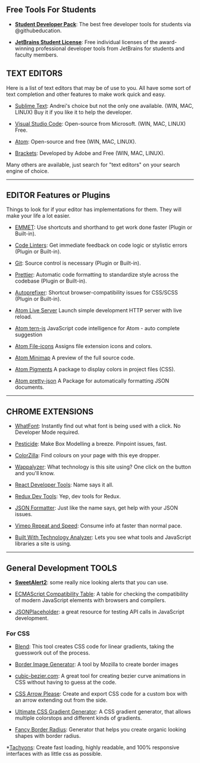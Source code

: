 ## Free Tools For Students
* [**Student Developer Pack**](https://education.github.com/pack): The best free developer tools for students via @githubeducation.

* [**JetBrains Student License**](https://www.jetbrains.com/student/):  Free individual licenses of the award-winning professional developer tools from JetBrains for students and faculty members.

## TEXT EDITORS

Here is a list of text editors that may be of use to you. All have some sort of text completion and other features to make work quick and easy.

* [Sublime Text](https://www.sublimetext.com/3): Andrei's choice but not the only one available. (WIN, MAC, LINUX) Buy it if you like it to help the developer.

* [Visual Studio Code](https://code.visualstudio.com/): Open-source from Microsoft. (WIN, MAC, LINUX) Free.

* [Atom](https://atom.io/): Open-source and free (WIN, MAC, LINUX).

* [Brackets](http://brackets.io/): Developed by Adobe and Free (WIN, MAC, LINUX).

Many others are available, just search for "text editors" on your search engine of choice.

---

## EDITOR Features or Plugins

Things to look for if your editor has implementations for them. They will make your life a lot easier.

* [EMMET](https://emmet.io/): Use shortcuts and shorthand to get work done faster (Plugin or Built-in).

* [Code Linters](https://github.com/collections/clean-code-linters): Get immediate feedback on code logic or stylistic errors (Plugin or Built-in).

* [Git](https://git-scm.com/): Source control is necessary (Plugin or Built-in).

* [Prettier](https://prettier.io/): Automatic code formatting to standardize style across the codebase (Plugin or Built-in).

* [Autoprefixer](https://atom.io/packages/autoprefixer): Shortcut browser-compatibility issues for CSS/SCSS (Plugin or Built-in).

* [Atom Live Server](https://atom.io/packages/atom-live-server) Launch simple development HTTP server with live reload.

* [Atom tern-js](https://atom.io/packages/atom-ternjs) JavaScript code intelligence for Atom - auto complete suggestion

* [Atom File-icons](https://atom.io/packages/file-icons) Assigns file extension icons and colors.

* [Atom Minimap](https://atom.io/packages/minimap) A preview of the full source code.

* [Atom Pigments](https://atom.io/packages/pigments) A package to display colors in project files (CSS).

* [Atom pretty-json](https://atom.io/packages/pretty-json) A Package for automatically formatting JSON documents.

---

## CHROME EXTENSIONS

* [WhatFont](https://chrome.google.com/webstore/detail/whatfont/jabopobgcpjmedljpbcaablpmlmfcogm): Instantly find out what font is being used with a click. No Developer Mode required.

* [Pesticide](https://chrome.google.com/webstore/search/pesticide): Make Box Modelling a breeze. Pinpoint issues, fast.

* [ColorZilla](https://chrome.google.com/webstore/detail/colorzilla/bhlhnicpbhignbdhedgjhgdocnmhomnp): Find colours on your page with this eye dropper.

* [Wappalyzer](https://chrome.google.com/webstore/detail/wappalyzer/gppongmhjkpfnbhagpmjfkannfbllamg): What technology is this site using? One click on the button and you'll know.

* [React Developer Tools](https://chrome.google.com/webstore/detail/react-developer-tools/fmkadmapgofadopljbjfkapdkoienihi): Name says it all.

* [Redux Dev Tools](https://chrome.google.com/webstore/detail/redux-devtools/lmhkpmbekcpmknklioeibfkpmmfibljd): Yep, dev tools for Redux.

* [JSON Formatter](https://chrome.google.com/webstore/detail/json-formatter/bcjindcccaagfpapjjmafapmmgkkhgoa): Just like the name says, get help with your JSON issues.

* [Vimeo Repeat and Speed](https://chrome.google.com/webstore/detail/vimeo-repeat-speed/noonakfaafcdaagngpjehilgegefdima): Consume info at faster than normal pace.

* [Built With Technology Analyzer](https://chrome.google.com/webstore/detail/builtwith-technology-prof/dapjbgnjinbpoindlpdmhochffioedbn?hl=en-US): Lets you see what tools and JavaScript libraries a site is using.

---

## General Development TOOLS

* [**SweetAlert2**](https://sweetalert2.github.io/?utm_content=buffer5396d&utm_medium=social&utm_source=facebook.com&utm_campaign=buffer): some really nice looking alerts that you can use.

* [ECMAScript Compatibility Table](https://kangax.github.io/compat-table/es6/): A table for checking the compatibility of modern JavaScript elements with browsers and compilers.

* [JSONPlaceholder](https://jsonplaceholder.typicode.com/): a great resource for testing API calls in JavaScript development.

### For CSS ###

* [Blend](http://colinkeany.com/blend/): This tool creates CSS code for linear gradients, taking the guesswork out of the process.

* [Border Image Generator](https://developer.mozilla.org/de/docs/Web/CSS/CSS_Background_and_Borders/Border-image_generator): A tool by Mozilla to create border images

* [cubic-bezier.com](http://cubic-bezier.com/#.17,.67,.83,.67): A great tool for creating bezier curve animations in CSS without having to guess at the code.

* [CSS Arrow Please](http://www.cssarrowplease.com/): Create and export CSS code for a custom box with an arrow extending out from the side.

* [Ultimate CSS Gradient Generator](http://www.colorzilla.com/gradient-editor/): A CSS gradient generator, that allows multiple colorstops and different kinds of gradients. 

* [Fancy Border Radius](https://9elements.github.io/fancy-border-radius/): Generator that helps you create organic looking shapes with border radius.

*[Tachyons](https://http://tachyons.io/): Create fast loading, highly readable, and 100% responsive interfaces with as little css as possible.

